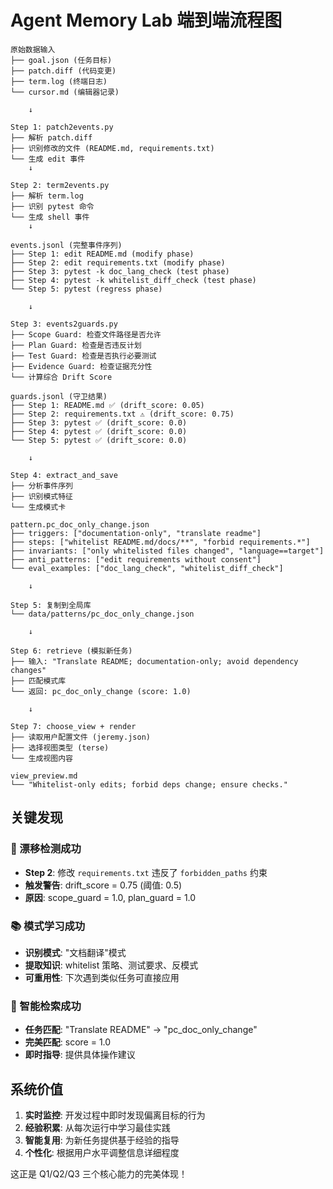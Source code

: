 # Agent Memory Lab 端到端流程图

```
原始数据输入
├── goal.json (任务目标)
├── patch.diff (代码变更)
├── term.log (终端日志)
└── cursor.md (编辑器记录)

    ↓
    
Step 1: patch2events.py
├── 解析 patch.diff
├── 识别修改的文件 (README.md, requirements.txt)
└── 生成 edit 事件
    ↓
    
Step 2: term2events.py  
├── 解析 term.log
├── 识别 pytest 命令
└── 生成 shell 事件
    ↓
    
events.jsonl (完整事件序列)
├── Step 1: edit README.md (modify phase)
├── Step 2: edit requirements.txt (modify phase) 
├── Step 3: pytest -k doc_lang_check (test phase)
├── Step 4: pytest -k whitelist_diff_check (test phase)
└── Step 5: pytest (regress phase)

    ↓
    
Step 3: events2guards.py
├── Scope Guard: 检查文件路径是否允许
├── Plan Guard: 检查是否违反计划
├── Test Guard: 检查是否执行必要测试
├── Evidence Guard: 检查证据充分性
└── 计算综合 Drift Score

guards.jsonl (守卫结果)
├── Step 1: README.md ✅ (drift_score: 0.05)
├── Step 2: requirements.txt ⚠️ (drift_score: 0.75) 
├── Step 3: pytest ✅ (drift_score: 0.0)
├── Step 4: pytest ✅ (drift_score: 0.0)
└── Step 5: pytest ✅ (drift_score: 0.0)

    ↓
    
Step 4: extract_and_save
├── 分析事件序列
├── 识别模式特征
└── 生成模式卡

pattern.pc_doc_only_change.json
├── triggers: ["documentation-only", "translate readme"]
├── steps: ["whitelist README.md/docs/**", "forbid requirements.*"]
├── invariants: ["only whitelisted files changed", "language==target"]
├── anti_patterns: ["edit requirements without consent"]
└── eval_examples: ["doc_lang_check", "whitelist_diff_check"]

    ↓
    
Step 5: 复制到全局库
└── data/patterns/pc_doc_only_change.json

    ↓
    
Step 6: retrieve (模拟新任务)
├── 输入: "Translate README; documentation-only; avoid dependency changes"
├── 匹配模式库
└── 返回: pc_doc_only_change (score: 1.0)

    ↓
    
Step 7: choose_view + render
├── 读取用户配置文件 (jeremy.json)
├── 选择视图类型 (terse)
└── 生成视图内容

view_preview.md
└── "Whitelist-only edits; forbid deps change; ensure checks."
```

## 关键发现

### 🚨 漂移检测成功
- **Step 2**: 修改 `requirements.txt` 违反了 `forbidden_paths` 约束
- **触发警告**: drift_score = 0.75 (阈值: 0.5)
- **原因**: scope_guard = 1.0, plan_guard = 1.0

### 📚 模式学习成功  
- **识别模式**: "文档翻译"模式
- **提取知识**: whitelist 策略、测试要求、反模式
- **可重用性**: 下次遇到类似任务可直接应用

### 🎯 智能检索成功
- **任务匹配**: "Translate README" → "pc_doc_only_change"
- **完美匹配**: score = 1.0
- **即时指导**: 提供具体操作建议

## 系统价值

1. **实时监控**: 开发过程中即时发现偏离目标的行为
2. **经验积累**: 从每次运行中学习最佳实践
3. **智能复用**: 为新任务提供基于经验的指导
4. **个性化**: 根据用户水平调整信息详细程度

这正是 Q1/Q2/Q3 三个核心能力的完美体现！
